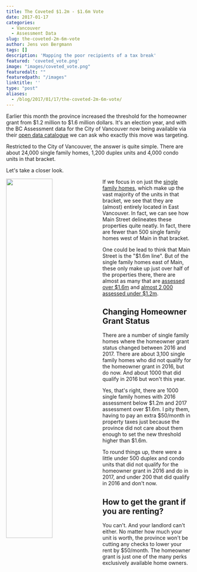 ```yaml
---
title: The Coveted $1.2m - $1.6m Vote
date: 2017-01-17
categories:
  - Vancouver
  - Assessment Data
slug: the-coveted-2m-6m-vote
author: Jens von Bergmann
tags: []
description: 'Mapping the poor recipients of a tax break'
featured: 'coveted_vote.png'
image: "images/coveted_vote.png"
featuredalt: ""
featuredpath: "/images"
linktitle: ''
type: "post"
aliases:
  - /blog/2017/01/17/the-coveted-2m-6m-vote/
---
```





Earlier this month the province increased the threshold for the homeowner grant from $1.2 million to $1.6 million dollars.
It's an election year, and with the BC Assessment data for the City of Vancouver now being available via their
[open data catalogue](http://vancouver.ca/your-government/open-data-catalogue.aspx)
we can ask who exactly this move was targeting.

Restricted to the City of Vancouver, the answer is quite simple. There are about 24,000 single family homes, 1,200 duplex units and 4,000 condo units
in that bracket.

Let's take a closer look.
<!-- more -->

[<img  src="images/coveted_sfh_vote.png" style="width:50%;float:left;margin-right:10px;">](https://mountainmath.ca/map/assessment?filter=[sfh,total_1200000_1600000]&layer=101&mapBase=2)
If we focus in on just the
[single family homes](https://mountainmath.ca/map/assessment?filter=[sfh,total_1200000_1600000]&layer=101&mapBase=2),
which make up the vast majority of the units in that bracket, we see that they
are (almost) entirely located in East Vancouver. In fact, we can see how Main Street delineates these properties quite neatly.
In fact, there are fewer than 500 single family homes west of Main in that bracket.

One could be lead to think that Main Street is the "$1.6m line". But of the single family homes
east of Main, these only make up just over half of the properties there,
there are almost as many that are
[assessed over $1.6m](https://mountainmath.ca/map/assessment?filter=[sfh,total_1600000]&layer=101&mapBase=2)
and [almost 2,000 assessed under $1.2m](https://mountainmath.ca/map/assessment?filter=[sfh,total__1200000]&layer=101&mapBase=2).

## Changing Homeowner Grant Status
There are a number of single family homes where the homeowner grant status changed between 2016 and 2017.
There are about 3,100 single family homes who did not qualify for the homeowner
grant in 2016, but do now. And about 1000 that did qualify in 2016 but won't this year.

Yes, that's right, there are
1000 single family homes with 2016 assessment below $1.2m and 2017 assessment over $1.6m. I pity them,
having to pay an extra $50/month in property taxes just because the province did not care about them
enough to set the new threshold higher than $1.6m.

To round things up, there were a little under 500 duplex and condo units that did not qualify for the homeowner
grant in 2016 and do in 2017, and under 200 that did qualify in 2016 and don't now.


## How to get the grant if you are renting?
You can't. And your landlord can't either. No matter how much your unit is worth, the province won't be cutting
any checks to lower your rent by $50/month.
The homeowner grant is just one of the many perks exclusively available home owners.
